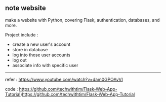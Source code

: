 ## note website
make a website with Python, covering Flask, authentication, databases, and more.

Project include :  
- create a new user's account
- store in database
- log into those user accounts
- log out
- associate info with specific user

-------------------
refer : https://www.youtube.com/watch?v=dam0GPOAvVI

code : https://github.com/techwithtim/Flask-Web-App-Tutorial)https://github.com/techwithtim/Flask-Web-App-Tutorial
